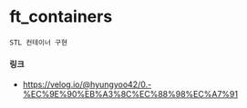 # ft_containers
	STL 컨테이너 구현

#### 링크
- https://velog.io/@hyungyoo42/0.-%EC%9E%90%EB%A3%8C%EC%88%98%EC%A7%91
